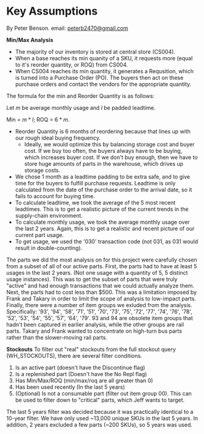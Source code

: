 # Key Assumptions 
By Peter Benson.
email: peterb2470@gmail.com

**Min/Max Analysis**
- The majority of our inventory is stored at central store (CS004). 
- When a base reaches its min quanity of a SKU, it requests more (equal to it's reorder quantity, or ROQ) from CS004.
- When CS004 reaches its min quantity, it generates a Requsition, which is turned into a Purchase Order (PO). The buyers then act on these purchase orders and contact the vendors for the appropriate quantity. 

The formula for the min and Reorder Quantity is as follows: 

Let $m$ be average monthly usage and $l$ be padded leadtime. 

Min = $m * l$; ROQ = $6 * m$. 

- Reorder Quantity is 6 months of reordering because that lines up with our rough ideal buying frequency. 
  - Ideally, we would optimize this by balancing storage cost and buyer cost. If we buy too often, the buyers always have to be buying, which increases buyer cost. If we don't buy enough, then we have to store huge amounts of parts in the warehouse, which drives up storage costs. 
- We chose 1 month as a leadtime padding to be extra safe, and to give time for the buyers to fulfill purchase requests. 
Leadtime is only calculated from the date of the purchase order to the arrival date, so it fails to account for buying time. 
- To calculate leadtime, we took the average of the 5 most recent leadtimes. This is to get a realistic picture of the current trends in the supply-chain environment. 
- To calculate monthly usage, we took the average monthly usage over the last 2 years. Again, this is to get a realistic and recent picture of our current part usage.
- To get usage, we used the '030' transaction code (not 031, as 031 would result in double-counting).  

The parts we did the most analysis on for this project were carefully chosen from a subset of all of our active parts. 
First, the parts had to have at least 5 usages in the last 2 years. (Not one usage with a quantity of 5, 5 distinct usage instances). 
This was to get the subset of parts that were truly "active" and had enough transactions that we could actually analyze them. 
Next, the parts had to cost less than $500. This was a limitation imposed by Frank and Takary in order to limit the scope of analysis to low-impact parts.
Finally, there were a number of item groups we exluded from the analysis.
Specifically: '93', '94', '58', '71', '51', '70', '73', '75', '72', '77', '74', '76', '78', '52', '53', '54', '55', '57', '64', '79'. 
93 and 94 are obsolete item groups that hadn't been captured in earlier analysis, while the other groups are rail parts. 
Takary and Frank wanted to concentrate on high-turn bus parts rather than the slower-moving rail parts. 

**Stockouts**
To filter out "real" stockouts from the full stockout query (WH_STOCKOUTS), there are several filter conditions. 

1. Is an active part (doesn't have the Discontinue flag)
2. Is a replenished part (Doesn't have the No Repl flag)
3. Has Min/Max/ROQ (min/max/roq are all greater than 0)
4. Has been used recently (In the last 5 years)
5. (Optional) Is not a consumable part (filter out item group 00). This can be used to filter down to "critical" parts, which Jeff wants to target. 

The last 5 years filter was decided because it was practically identical to a 10-year filter. We have only used ~13,000 unique SKUs in the last 5 years. 
In addition, 2 years excluded a few parts (~200 SKUs), so 5 years was used. 

